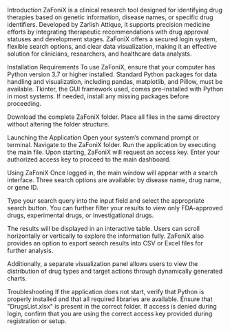 Introduction
ZaFoniX is a clinical research tool designed for identifying drug therapies based on genetic information, disease names, or specific drug identifiers. Developed by Zarlish Attique, it supports precision medicine efforts by integrating therapeutic recommendations with drug approval statuses and development stages. ZaFoniX offers a secured login system, flexible search options, and clear data visualization, making it an effective solution for clinicians, researchers, and healthcare data analysts.

Installation Requirements
To use ZaFoniX, ensure that your computer has Python version 3.7 or higher installed. Standard Python packages for data handling and visualization, including pandas, matplotlib, and Pillow, must be available. Tkinter, the GUI framework used, comes pre-installed with Python in most systems. If needed, install any missing packages before proceeding.

Download the complete ZaFoniX folder. Place all files in the same directory without altering the folder structure.

Launching the Application
Open your system’s command prompt or terminal. Navigate to the ZaFoniX folder. Run the application by executing the main file. Upon starting, ZaFoniX will request an access key. Enter your authorized access key to proceed to the main dashboard.

Using ZaFoniX
Once logged in, the main window will appear with a search interface. Three search options are available: by disease name, drug name, or gene ID.

Type your search query into the input field and select the appropriate search button. You can further filter your results to view only FDA-approved drugs, experimental drugs, or investigational drugs.

The results will be displayed in an interactive table. Users can scroll horizontally or vertically to explore the information fully. ZaFoniX also provides an option to export search results into CSV or Excel files for further analysis.

Additionally, a separate visualization panel allows users to view the distribution of drug types and target actions through dynamically generated charts.

Troubleshooting
If the application does not start, verify that Python is properly installed and that all required libraries are available. Ensure that "DrugsList.xlsx" is present in the correct folder. If access is denied during login, confirm that you are using the correct access key provided during registration or setup.
